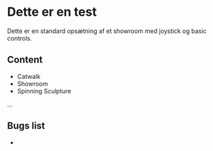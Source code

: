 # Dette er en test

Dette er en standard opsætning af et showroom med joystick og basic controls.


## Content

- Catwalk
- Showroom
- Spinning Sculpture

...


## Bugs list

-